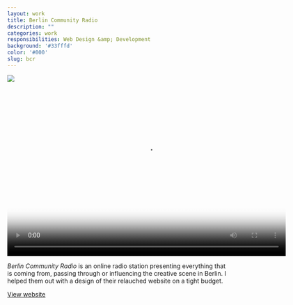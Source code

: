 ```yaml
---
layout: work
title: Berlin Community Radio
description: ""
categories: work
responsibilities: Web Design &amp; Development
background: '#33fffd'
color: '#000'
slug: bcr
---
```


<div class="IntroImg">
  <img src="{{ site.root }}/work/bcr/bcr.gif" />
</div>


<div>
  <video id="marfa" class="browser_img" title="Berlin Community Radio"
    preload="auto" width="640" height="400" poster="{{ site.root }}/work/bcr/bcr.png" data-setup="{}">
    <source src="{{ site.root }}/work/bcr/bcr.mp4" type='video/mp4'>
    <source src="{{ site.root }}/work/bcr/bcr.webm" type='video/webm'>
  </video>
</div>

<em>Berlin Community Radio</em> is an online radio station presenting everything that is coming from, passing through or influencing the creative scene in Berlin. I helped them out with a design of their relauched website on a tight budget.


<a href="http://berlincommunityradio.com" class="button" rel="external">View website</a>


